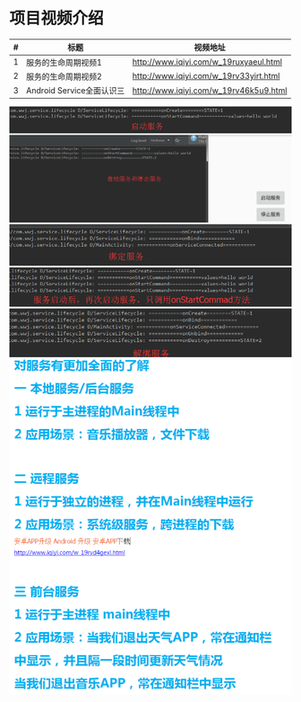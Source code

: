 项目视频介绍 
===========

|#|标题|视频地址|
|---|----|-----|
|1|服务的生命周期视频1|http://www.iqiyi.com/w_19ruxyaeul.html|
|2|服务的生命周期视频2|http://www.iqiyi.com/w_19rv33yirt.html|
|3|Android Service全面认识三|http://www.iqiyi.com/w_19rv46k5u9.html|


![](https://github.com/githubwwj/ServiceLifecycle/blob/master/服务生命周期截图/启动服务.png) 
![](https://github.com/githubwwj/ServiceLifecycle/blob/master/服务生命周期截图/启动服务和停止服务.png) 
![](https://github.com/githubwwj/ServiceLifecycle/blob/master/服务生命周期截图/绑定服务.png) 
![](https://github.com/githubwwj/ServiceLifecycle/blob/master/服务生命周期截图/服务多次启动.png) 
![](https://github.com/githubwwj/ServiceLifecycle/blob/master/服务生命周期截图/解绑服务.png) 
![](https://github.com/githubwwj/ServiceLifecycle/blob/master/服务生命周期截图/对服务的全面了解.png) 

